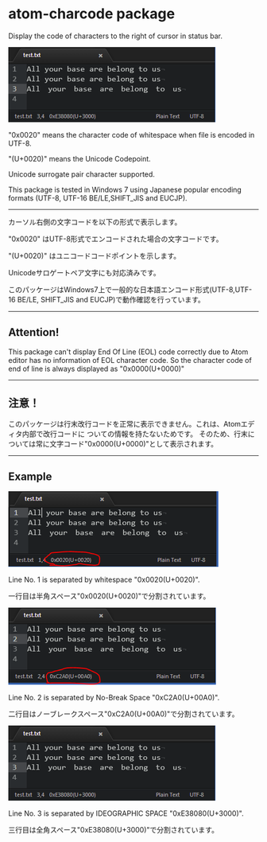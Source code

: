 # atom-charcode package

Display the code of characters to the right of cursor in status bar.

![ status bar ](https://raw.githubusercontent.com/ka-ka-xyz/atom-charcode/master/images/image004.PNG)

"0x0020" means the character code of whitespace when file is encoded in UTF-8.

"(U+0020)" means the Unicode Codepoint.

Unicode surrogate pair character supported.

This package is tested in Windows 7 using Japanese popular encoding formats
  (UTF-8, UTF-16 BE/LE,SHIFT_JIS and EUCJP).


---------------------------------------
カーソル右側の文字コードを以下の形式で表示します。

"0x0020" はUTF-8形式でエンコードされた場合の文字コードです。

"(U+0020)" はユニコードコードポイントを示します。

Unicodeサロゲートペア文字にも対応済みです。

このパッケージはWindows7上で一般的な日本語エンコード形式(UTF-8,UTF-16 BE/LE,
  SHIFT_JIS and EUCJP)で動作確認を行っています。

 ---------------------------------------
## Attention!
This package can't display End Of Line (EOL) code correctly due to
  Atom editor has no information of EOL character code.
  So the character code of end of line is always displayed as "0x0000(U+0000)"

---------------------------------------
## 注意！
このパッケージは行末改行コードを正常に表示できません。これは、Atomエディタ内部で改行コードに
  ついての情報を持たないためです。
  そのため、行末については常に文字コード"0x0000(U+0000)"として表示されます。

---------------------------------------

## Example

![ whitespace ](https://raw.githubusercontent.com/ka-ka-xyz/atom-charcode/master/images/image002.PNG)

Line No. 1 is separated by whitespace "0x0020(U+0020)".

一行目は半角スペース"0x0020(U+0020)"で分割されています。

![ no-break space ](https://raw.githubusercontent.com/ka-ka-xyz/atom-charcode/master/images/image003.PNG)

Line No. 2 is separated by No-Break Space "0xC2A0(U+00A0)".

  二行目はノーブレークスペース"0xC2A0(U+00A0)"で分割されています。

![ IDEOGRAPHIC SPACE ](https://raw.githubusercontent.com/ka-ka-xyz/atom-charcode/master/images/image004.PNG)

Line No. 3 is separated by IDEOGRAPHIC SPACE "0xE38080(U+3000)".

三行目は全角スペース"0xE38080(U+3000)"で分割されています。
